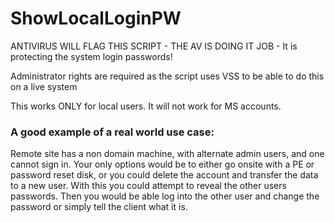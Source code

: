 # ShowLocalLoginPW
 
ANTIVIRUS WILL FLAG THIS SCRIPT - THE AV IS DOING IT JOB - It is protecting the system login passwords!

Administrator rights are required as the script uses VSS to be able to do this on a live system

This works ONLY for local users. It will not work for MS accounts.

### A good example of a real world use case:

Remote site has a non domain machine, with alternate admin users, and one cannot sign in.  Your only options would be to either go onsite with a PE or password reset disk, or you could delete the account and transfer the data to a new user.  With this you could attempt to reveal the other users passwords. Then you would be able log into the other user and change the password or simply tell the client what it is.
